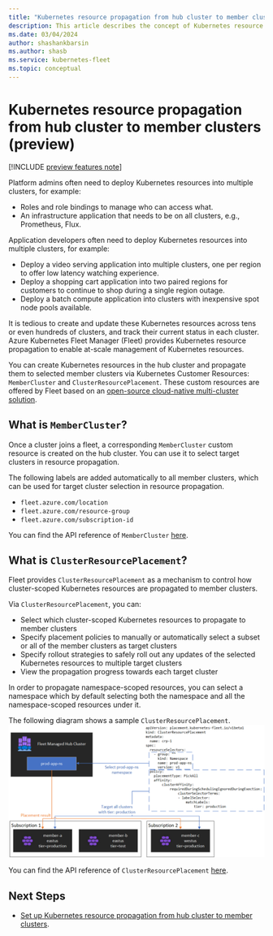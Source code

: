 ```yaml
---
title: "Kubernetes resource propagation from hub cluster to member clusters (preview)"
description: This article describes the concept of Kubernetes resource propagation from hub cluster to member clusters.
ms.date: 03/04/2024
author: shashankbarsin
ms.author: shasb
ms.service: kubernetes-fleet
ms.topic: conceptual
---
```


# Kubernetes resource propagation from hub cluster to member clusters (preview)

[!INCLUDE [preview features note](./includes/preview/preview-callout.md)]

Platform admins often need to deploy Kubernetes resources into multiple clusters, for example:
* Roles and role bindings to manage who can access what.
* An infrastructure application that needs to be on all clusters, e.g., Prometheus, Flux.

Application developers often need to deploy Kubernetes resources into multiple clusters, for example:
* Deploy a video serving application into multiple clusters, one per region to offer low latency watching experience.
* Deploy a shopping cart application into two paired regions for customers to continue to shop during a single region outage.
* Deploy a batch compute application into clusters with inexpensive spot node pools available.

It is tedious to create and update these Kubernetes resources across tens or even hundreds of clusters, and track their current status in each cluster.
Azure Kubernetes Fleet Manager (Fleet) provides Kubernetes resource propagation to enable at-scale management of Kubernetes resources.

You can create Kubernetes resources in the hub cluster and propagate them to selected member clusters via Kubernetes Customer Resources: `MemberCluster` and `ClusterResourcePlacement`.
These custom resources are offered by Fleet based on an [open-source cloud-native multi-cluster solution][fleet-github].

## What is `MemberCluster`?

Once a cluster joins a fleet, a corresponding `MemberCluster` custom resource is created on the hub cluster.
You can use it to select target clusters in resource propagation.

The following labels are added automatically to all member clusters, which can be used for target cluster selection in resource propagation.

* `fleet.azure.com/location`
* `fleet.azure.com/resource-group`
* `fleet.azure.com/subscription-id`

You can find the API reference of `MemberCluster` [here][membercluster-api].

## What is `ClusterResourcePlacement`?

Fleet provides `ClusterResourcePlacement` as a mechanism to control how cluster-scoped Kubernetes resources are propagated to member clusters.

Via `ClusterResourcePlacement`, you can:
- Select which cluster-scoped Kubernetes resources to propagate to member clusters
- Specify placement policies to manually or automatically select a subset or all of the member clusters as target clusters
- Specify rollout strategies to safely roll out any updates of the selected Kubernetes resources to multiple target clusters
- View the propagation progress towards each target cluster

In order to propagate namespace-scoped resources, you can select a namespace which by default selecting both the namespace and all the namespace-scoped resources under it.

The following diagram shows a sample `ClusterResourcePlacement`.
[ ![Diagram that shows how Kubernetes resource are propagated to member clusters.](./media/conceptual-resource-propagation.png) ](./media/conceptual-resource-propagation.png#lightbox)

You can find the API reference of `ClusterResourcePlacement` [here][clusterresourceplacement-api].

## Next Steps

* [Set up Kubernetes resource propagation from hub cluster to member clusters](./resource-propagation.md).

<!-- LINKS - external -->
[fleet-github]: https://github.com/Azure/fleet
[membercluster-api]: https://github.com/Azure/fleet/blob/main/docs/api-references.md#membercluster
[clusterresourceplacement-api]: https://github.com/Azure/fleet/blob/main/docs/api-references.md#clusterresourceplacement